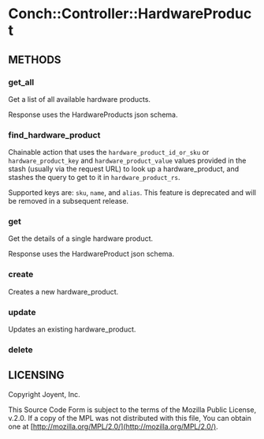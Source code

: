 # Conch::Controller::HardwareProduct

## METHODS

### get\_all

Get a list of all available hardware products.

Response uses the HardwareProducts json schema.

### find\_hardware\_product

Chainable action that uses the `hardware_product_id_or_sku` or `hardware_product_key` and
`hardware_product_value` values provided in the stash (usually via the request URL) to look up
a hardware\_product, and stashes the query to get to it in `hardware_product_rs`.

Supported keys are: `sku`, `name`, and `alias`. This feature is deprecated and will be
removed in a subsequent release.

### get

Get the details of a single hardware product.

Response uses the HardwareProduct json schema.

### create

Creates a new hardware\_product.

### update

Updates an existing hardware\_product.

### delete

## LICENSING

Copyright Joyent, Inc.

This Source Code Form is subject to the terms of the Mozilla Public License,
v.2.0. If a copy of the MPL was not distributed with this file, You can obtain
one at [http://mozilla.org/MPL/2.0/](http://mozilla.org/MPL/2.0/).
